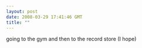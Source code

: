 ```yaml
---
layout: post
date: 2008-03-29 17:41:46 GMT
title: ""
---
```

going to the gym and then to the record store (I hope)